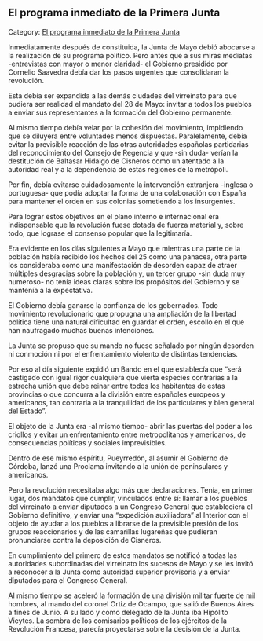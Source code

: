 ## El programa inmediato de la Primera Junta

Category: [El programa inmediato de la Primera Junta](http://descubrircorrientes.com.ar/2012/index.php/2375-historia-desde-el-origen-hasta-1814/corrientes-afirma-su-identidad-periodo-1801-1814/tenencia-de-gobernacion-de-pedro-fondevila/gobierno-criollo-en-el-rio-de-la-plata/el-programa-inmediato-de-la-primera-junta)

Inmediatamente después de constituida, la Junta de Mayo debió abocarse a la realización de su programa político. Pero antes que a sus miras mediatas -entrevistas con mayor o menor claridad- el Gobierno presidido por Cornelio Saavedra debía dar los pasos urgentes que consolidaran la revolución.

Esta debía ser expandida a las demás ciudades del virreinato para que pudiera ser realidad el mandato del 28 de Mayo: invitar a todos los pueblos a enviar sus representantes a la formación del Gobierno permanente.

Al mismo tiempo debía velar por la cohesión del movimiento, impidiendo que se diluyera entre voluntades menos dispuestas. Paralelamente, debía evitar la previsible reacción de las otras autoridades españolas partidarias del reconocimiento del Consejo de Regencia y que -sin duda- verían la destitución de Baltasar Hidalgo de Cisneros como un atentado a la autoridad real y a la dependencia de estas regiones de la metrópoli.

Por fin, debía evitarse cuidadosamente la intervención extranjera -inglesa o portuguesa- que podía adoptar la forma de una colaboración con España para mantener el orden en sus colonias sometiendo a los insurgentes.

Para lograr estos objetivos en el plano interno e internacional era indispensable que la revolución fuese dotada de fuerza material y, sobre todo, que lograse el consenso popular que la legitimaría.

Era evidente en los días siguientes a Mayo que mientras una parte de la población había recibido los hechos del 25 como una panacea, otra parte los consideraba como una manifestación de desorden capaz de atraer múltiples desgracias sobre la población y, un tercer grupo -sin duda muy numeroso- no tenía ideas claras sobre los propósitos del Gobierno y se mantenía a la expectativa.

El Gobierno debía ganarse la confianza de los gobernados. Todo movimiento revolucionario que propugna una ampliación de la libertad política tiene una natural dificultad en guardar el orden, escollo en el que han naufragado muchas buenas intenciones.

La Junta se propuso que su mando no fuese señalado por ningún desorden ni conmoción ni por el enfrentamiento violento de distintas tendencias.

Por eso al día siguiente expidió un Bando en el que establecía que “será castigado con igual rigor cualquiera que vierta especies contrarias a la estrecha unión que debe reinar entre todos los habitantes de estas provincias o que concurra a la división entre españoles europeos y americanos, tan contraria a la tranquilidad de los particulares y bien general del Estado”.

El objeto de la Junta era -al mismo tiempo- abrir las puertas del poder a los criollos y evitar un enfrentamiento entre metropolitanos y americanos, de consecuencias políticas y sociales imprevisibles.

Dentro de ese mismo espíritu, Pueyrredón, al asumir el Gobierno de Córdoba, lanzó una Proclama invitando a la unión de peninsulares y americanos.

Pero la revolución necesitaba algo más que declaraciones. Tenía, en primer lugar, dos mandatos que cumplir, vinculados entre sí: llamar a los pueblos del virreinato a enviar diputados a un Congreso General que estableciera el Gobierno definitivo, y enviar una “expedición auxiliadora” al Interior con el objeto de ayudar a los pueblos a librarse de la previsible presión de los grupos reaccionarios y de las camarillas lugareñas que pudieran pronunciarse contra la deposición de Cisneros.

En cumplimiento del primero de estos mandatos se notificó a todas las autoridades subordinadas del virreinato los sucesos de Mayo y se les invitó a reconocer a la Junta como autoridad superior provisoria y a enviar diputados para el Congreso General.

Al mismo tiempo se aceleró la formación de una división militar fuerte de mil hombres, al mando del coronel Ortiz de Ocampo, que salió de Buenos Aires a fines de Junio. A su lado y como delegado de la Junta iba Hipólito Vieytes. La sombra de los comisarios políticos de los ejércitos de la Revolución Francesa, parecía proyectarse sobre la decisión de la Junta.